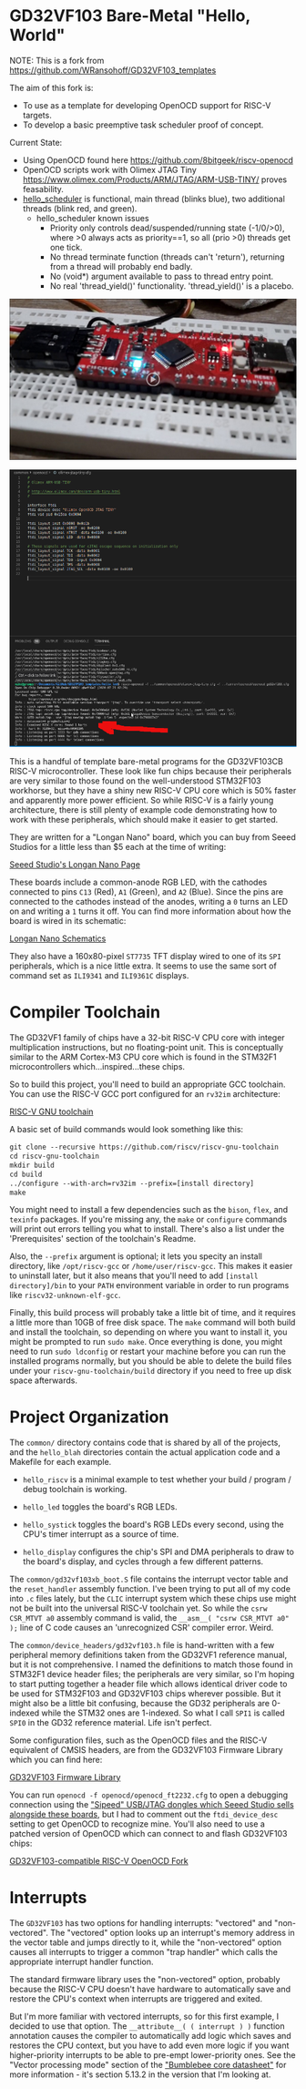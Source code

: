 # GD32VF103 Bare-Metal "Hello, World"

NOTE: This is a fork from https://github.com/WRansohoff/GD32VF103_templates

The aim of this fork is:
* To use as a template for developing OpenOCD support for RISC-V targets.
* To develop a basic preemptive task scheduler proof of concept.

Current State:
* Using OpenOCD found here https://github.com/8bitgeek/riscv-openocd
* OpenOCD scripts work with Olimex JTAG Tiny https://www.olimex.com/Products/ARM/JTAG/ARM-USB-TINY/ proves feasability.
* [hello_scheduler](https://github.com/8bitgeek/GD32VF103_templates/tree/master/hello_scheduler) is functional, main thread (blinks blue), two additional threads (blink red, and green).
  + hello_scheduler known issues
    - Priority only controls dead/suspended/running state (-1/0/>0), where >0 always acts as priority==1, so all (prio >0) threads get one tick. 
    - No thread terminate function (threads can't 'return'), returning from a thread will probably end badly. 
    - No (void*) argument available to pass to thread entry point.
    - No real 'thread_yield()' functionality. 'thread_yield()' is a placebo. 


[![Watch the video](https://raw.githubusercontent.com/8bitgeek/GD32VF103_templates/master/screens/hello_scheduler.png)](https://raw.githubusercontent.com/8bitgeek/GD32VF103_templates/master/screens/hello_scheduler.mp4)

![screensnap1](https://raw.githubusercontent.com/8bitgeek/GD32VF103_templates/master/screens/risc-v-alive-1.png)

This is a handful of template bare-metal programs for the GD32VF103CB RISC-V microcontroller. These look like fun chips because their peripherals are very similar to those found on the well-understood STM32F103 workhorse, but they have a shiny new RISC-V CPU core which is 50% faster and apparently more power efficient. So while RISC-V is a fairly young architecture, there is still plenty of example code demonstrating how to work with these peripherals, which should make it easier to get started.

They are written for a "Longan Nano" board, which you can buy from Seeed Studios for a little less than $5 each at the time of writing:

[Seeed Studio's Longan Nano Page](https://www.seeedstudio.com/Sipeed-Longan-Nano-RISC-V-GD32VF103CBT6-Development-Board-p-4205.html)

These boards include a common-anode RGB LED, with the cathodes connected to pins `C13` (Red), `A1` (Green), and `A2` (Blue). Since the pins are connected to the cathodes instead of the anodes, writing a `0` turns an LED on and writing a `1` turns it off. You can find more information about how the board is wired in its schematic:

[Longan Nano Schematics](http://dl.sipeed.com/LONGAN/Nano/HDK/Longan%20Nano%202663/Longan%20nano%202663(Schematic).pdf)

They also have a 160x80-pixel `ST7735` TFT display wired to one of its `SPI` peripherals, which is a nice little extra. It seems to use the same sort of command set as `ILI9341` and `ILI9361C` displays.

# Compiler Toolchain

The GD32VF1 family of chips have a 32-bit RISC-V CPU core with integer multiplication instructions, but no floating-point unit. This is conceptually similar to the ARM Cortex-M3 CPU core which is found in the STM32F1 microcontrollers which...inspired...these chips.

So to build this project, you'll need to build an appropriate GCC toolchain. You can use the RISC-V GCC port configured for an `rv32im` architecture:

[RISC-V GNU toolchain](https://github.com/riscv/riscv-gnu-toolchain)

A basic set of build commands would look something like this:

```
git clone --recursive https://github.com/riscv/riscv-gnu-toolchain
cd riscv-gnu-toolchain
mkdir build
cd build
../configure --with-arch=rv32im --prefix=[install directory]
make
```

You might need to install a few dependencies such as the `bison`, `flex`, and `texinfo` packages. If you're missing any, the `make` or `configure` commands will print out errors telling you what to install. There's also a list under the 'Prerequisites' section of the toolchain's Readme.

Also, the `--prefix` argument is optional; it lets you specity an install directory, like `/opt/riscv-gcc` or `/home/user/riscv-gcc`. This makes it easier to uninstall later, but it also means that you'll need to add `[install directory]/bin` to your `PATH` environment variable in order to run programs like `riscv32-unknown-elf-gcc`.

Finally, this build process will probably take a little bit of time, and it requires a little more than 10GB of free disk space. The `make` command will both build and install the toolchain, so depending on where you want to install it, you might be prompted to run `sudo make`. Once everything is done, you might need to run `sudo ldconfig` or restart your machine before you can run the installed programs normally, but you should be able to delete the build files under your `riscv-gnu-toolchain/build` directory if you need to free up disk space afterwards.

# Project Organization

The `common/` directory contains code that is shared by all of the projects, and the `hello_blah` directories contain the actual application code and a Makefile for each example.

* `hello_riscv` is a minimal example to test whether your build / program / debug toolchain is working.

* `hello_led` toggles the board's RGB LEDs.

* `hello_systick` toggles the board's RGB LEDs every second, using the CPU's timer interrupt as a source of time.

* `hello_display` configures the chip's SPI and DMA peripherals to draw to the board's display, and cycles through a few different patterns.

The `common/gd32vf103xb_boot.S` file contains the interrupt vector table and the `reset_handler` assembly function. I've been trying to put all of my code into `.c` files lately, but the `CLIC` interrupt system which these chips use might not be built into the universal RISC-V toolchain yet. So while the `csrw CSR_MTVT a0` assembly command is valid, the `__asm__( "csrw CSR_MTVT a0" );` line of C code causes an 'unrecognized CSR' compiler error. Weird.

The `common/device_headers/gd32vf103.h` file is hand-written with a few peripheral memory definitions taken from the GD32VF1 reference manual, but it is not comprehensive. I named the definitions to match those found in STM32F1 device header files; the peripherals are very similar, so I'm hoping to start putting together a header file which allows identical driver code to be used for STM32F103 and GD32VF103 chips wherever possible. But it might also be a little bit confusing, because the GD32 peripherals are 0-indexed while the STM32 ones are 1-indexed. So what I call `SPI1` is called `SPI0` in the GD32 reference material. Life isn't perfect.

Some configuration files, such as the OpenOCD files and the RISC-V equivalent of CMSIS headers, are from the GD32VF103 Firmware Library which you can find here:

[GD32VF103 Firmware Library](https://github.com/riscv-mcu/GD32VF103_Firmware_Library)

You can run `openocd -f openocd/openocd_ft2232.cfg` to open a debugging connection using the ["Sipeed" USB/JTAG dongles which Seeed Studio sells alongside these boards](https://www.seeedstudio.com/Sipeed-USB-JTAG-TTL-RISC-V-Debugger-p-2910.html), but I had to comment out the `ftdi_device_desc` setting to get OpenOCD to recognize mine. You'll also need to use a patched version of OpenOCD which can connect to and flash GD32VF103 chips:

[GD32VF103-compatible RISC-V OpenOCD Fork](https://github.com/riscv-mcu/riscv-openocd)

# Interrupts

The `GD32VF103` has two options for handling interrupts: "vectored" and "non-vectored". The "vectored" option looks up an interrupt's memory address in the vector table and jumps directly to it, while the "non-vectored" option causes all interrupts to trigger a common "trap handler" which calls the appropriate interrupt handler function.

The standard firmware library uses the "non-vectored" option, probably because the RISC-V CPU doesn't have hardware to automatically save and restore the CPU's context when interrupts are triggered and exited.

But I'm more familiar with vectored interrupts, so for this first example, I decided to use that option. The `__attribute__( ( interrupt ) )` function annotation causes the compiler to automatically add logic which saves and restores the CPU context, but you have to add even more logic if you want higher-priority interrupts to be able to pre-empt lower-priority ones. See the "Vector processing mode" section of the ["Bumblebee core datasheet"](http://dl.sipeed.com/LONGAN/Nano/DOC/Bumblebee%20core%20datasheet_en.pdf) for more information - it's section 5.13.2 in the version that I'm looking at.
